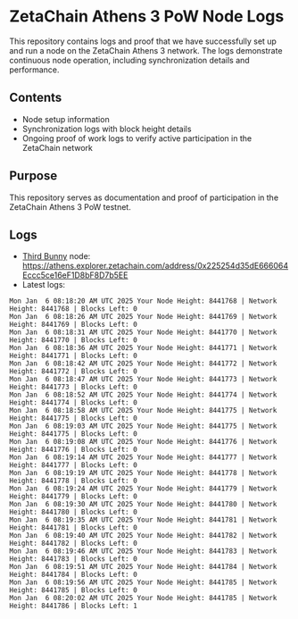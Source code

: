 # ZetaChain Athens 3 PoW Node Logs
This repository contains logs and proof that we have successfully set up and run a node on the ZetaChain Athens 3 network. The logs demonstrate continuous node operation, including synchronization details and performance.

## Contents
- Node setup information
- Synchronization logs with block height details
- Ongoing proof of work logs to verify active participation in the ZetaChain network

## Purpose
This repository serves as documentation and proof of participation in the ZetaChain Athens 3 PoW testnet.

## Logs

- [Third Bunny](https://thirdbunny.xyz/) node: https://athens.explorer.zetachain.com/address/0x225254d35dE666064Eccc5ce16eF1D8bF8D7b5EE
- Latest logs:
```
Mon Jan  6 08:18:20 AM UTC 2025 Your Node Height: 8441768 | Network Height: 8441768 | Blocks Left: 0
Mon Jan  6 08:18:26 AM UTC 2025 Your Node Height: 8441769 | Network Height: 8441769 | Blocks Left: 0
Mon Jan  6 08:18:31 AM UTC 2025 Your Node Height: 8441770 | Network Height: 8441770 | Blocks Left: 0
Mon Jan  6 08:18:36 AM UTC 2025 Your Node Height: 8441771 | Network Height: 8441771 | Blocks Left: 0
Mon Jan  6 08:18:42 AM UTC 2025 Your Node Height: 8441772 | Network Height: 8441772 | Blocks Left: 0
Mon Jan  6 08:18:47 AM UTC 2025 Your Node Height: 8441773 | Network Height: 8441773 | Blocks Left: 0
Mon Jan  6 08:18:52 AM UTC 2025 Your Node Height: 8441774 | Network Height: 8441774 | Blocks Left: 0
Mon Jan  6 08:18:58 AM UTC 2025 Your Node Height: 8441775 | Network Height: 8441775 | Blocks Left: 0
Mon Jan  6 08:19:03 AM UTC 2025 Your Node Height: 8441775 | Network Height: 8441775 | Blocks Left: 0
Mon Jan  6 08:19:08 AM UTC 2025 Your Node Height: 8441776 | Network Height: 8441776 | Blocks Left: 0
Mon Jan  6 08:19:14 AM UTC 2025 Your Node Height: 8441777 | Network Height: 8441777 | Blocks Left: 0
Mon Jan  6 08:19:19 AM UTC 2025 Your Node Height: 8441778 | Network Height: 8441778 | Blocks Left: 0
Mon Jan  6 08:19:24 AM UTC 2025 Your Node Height: 8441779 | Network Height: 8441779 | Blocks Left: 0
Mon Jan  6 08:19:30 AM UTC 2025 Your Node Height: 8441780 | Network Height: 8441780 | Blocks Left: 0
Mon Jan  6 08:19:35 AM UTC 2025 Your Node Height: 8441781 | Network Height: 8441781 | Blocks Left: 0
Mon Jan  6 08:19:40 AM UTC 2025 Your Node Height: 8441782 | Network Height: 8441782 | Blocks Left: 0
Mon Jan  6 08:19:46 AM UTC 2025 Your Node Height: 8441783 | Network Height: 8441783 | Blocks Left: 0
Mon Jan  6 08:19:51 AM UTC 2025 Your Node Height: 8441784 | Network Height: 8441784 | Blocks Left: 0
Mon Jan  6 08:19:56 AM UTC 2025 Your Node Height: 8441785 | Network Height: 8441785 | Blocks Left: 0
Mon Jan  6 08:20:02 AM UTC 2025 Your Node Height: 8441785 | Network Height: 8441786 | Blocks Left: 1
```
